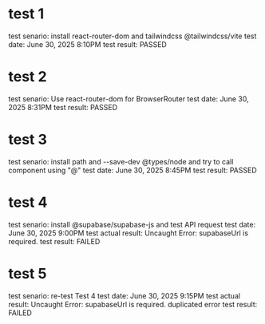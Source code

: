 # test 1
test senario: 
    install react-router-dom and tailwindcss @tailwindcss/vite
test date:
    June 30, 2025 8:10PM
test result: 
    PASSED

# test 2
test senario: 
    Use react-router-dom for BrowserRouter
test date:
    June 30, 2025 8:31PM
test result: 
    PASSED

# test 3
test senario: 
    install path and --save-dev @types/node and try to call component using "@"
test date:
    June 30, 2025 8:45PM
test result: 
    PASSED

# test 4
test senario: 
    install @supabase/supabase-js and test API request
test date:
    June 30, 2025 9:00PM
test actual result:
    Uncaught Error: supabaseUrl is required.
test result: 
    FAILED

# test 5
test senario: 
    re-test Test 4
test date:
    June 30, 2025 9:15PM
test actual result:
    Uncaught Error: supabaseUrl is required. duplicated error
test result: 
    FAILED